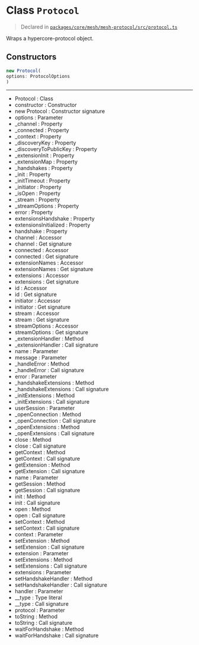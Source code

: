 # Class `Protocol`
> Declared in [`packages/core/mesh/mesh-protocol/src/protocol.ts`](https://github.com/dxos/protocols/blob/main/packages/core/mesh/mesh-protocol/src/protocol.ts#L65)

Wraps a hypercore-protocol object.

## Constructors
```ts
new Protocol(
options: ProtocolOptions
)
```

---
- Protocol : Class
- constructor : Constructor
- new Protocol : Constructor signature
- options : Parameter
- _channel : Property
- _connected : Property
- _context : Property
- _discoveryKey : Property
- _discoveryToPublicKey : Property
- _extensionInit : Property
- _extensionMap : Property
- _handshakes : Property
- _init : Property
- _initTimeout : Property
- _initiator : Property
- _isOpen : Property
- _stream : Property
- _streamOptions : Property
- error : Property
- extensionsHandshake : Property
- extensionsInitialized : Property
- handshake : Property
- channel : Accessor
- channel : Get signature
- connected : Accessor
- connected : Get signature
- extensionNames : Accessor
- extensionNames : Get signature
- extensions : Accessor
- extensions : Get signature
- id : Accessor
- id : Get signature
- initiator : Accessor
- initiator : Get signature
- stream : Accessor
- stream : Get signature
- streamOptions : Accessor
- streamOptions : Get signature
- _extensionHandler : Method
- _extensionHandler : Call signature
- name : Parameter
- message : Parameter
- _handleError : Method
- _handleError : Call signature
- error : Parameter
- _handshakeExtensions : Method
- _handshakeExtensions : Call signature
- _initExtensions : Method
- _initExtensions : Call signature
- userSession : Parameter
- _openConnection : Method
- _openConnection : Call signature
- _openExtensions : Method
- _openExtensions : Call signature
- close : Method
- close : Call signature
- getContext : Method
- getContext : Call signature
- getExtension : Method
- getExtension : Call signature
- name : Parameter
- getSession : Method
- getSession : Call signature
- init : Method
- init : Call signature
- open : Method
- open : Call signature
- setContext : Method
- setContext : Call signature
- context : Parameter
- setExtension : Method
- setExtension : Call signature
- extension : Parameter
- setExtensions : Method
- setExtensions : Call signature
- extensions : Parameter
- setHandshakeHandler : Method
- setHandshakeHandler : Call signature
- handler : Parameter
- __type : Type literal
- __type : Call signature
- protocol : Parameter
- toString : Method
- toString : Call signature
- waitForHandshake : Method
- waitForHandshake : Call signature
